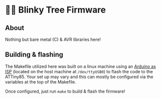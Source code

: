 # 🧑‍💻 Blinky Tree Firmware

## About

Nothing but bare metal (C) & AVR libraries here!

## Building & flashing

The Makefile utilized here was built on a linux machine using an [Arduino as ISP](https://docs.arduino.cc/built-in-examples/arduino-isp/ArduinoISP/) (located on the host machine at `/dev/ttyUSB0`) to flash the code to the ATTiny85. Your set up may vary and this can mostly be configured via the variables at the top of the Makefile.

Once configured, just run `make` to build & flash the firmware!

